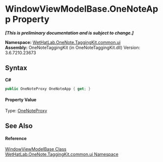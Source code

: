 # WindowViewModelBase.OneNoteApp Property 
 _**\[This is preliminary documentation and is subject to change.\]**_

**Namespace:**&nbsp;<a href="043a9407-ac38-b3ac-7348-a6090af495ad.md">WetHatLab.OneNote.TaggingKit.common.ui</a><br />**Assembly:**&nbsp;OneNoteTaggingKit (in OneNoteTaggingKit.dll) Version: 3.6.7210.23673

## Syntax

**C#**<br />
``` C#
public OneNoteProxy OneNoteApp { get; }
```


#### Property Value
Type: <a href="a46a793f-b110-250f-657a-ecb64aa3bbf7.md">OneNoteProxy</a>

## See Also


#### Reference
<a href="874446c0-97b5-9b14-77fa-860013f5467d.md">WindowViewModelBase Class</a><br /><a href="043a9407-ac38-b3ac-7348-a6090af495ad.md">WetHatLab.OneNote.TaggingKit.common.ui Namespace</a><br />
